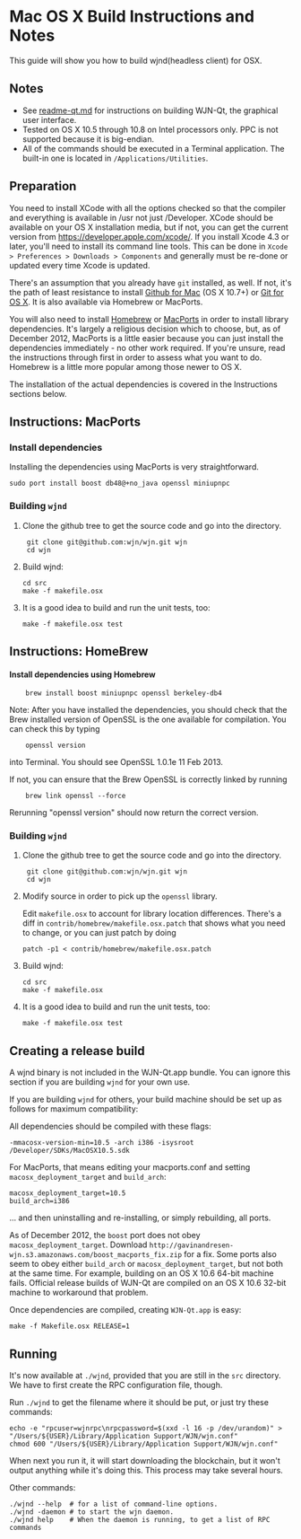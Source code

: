 Mac OS X Build Instructions and Notes
====================================
This guide will show you how to build wjnd(headless client) for OSX.

Notes
-----

* See [readme-qt.md](readme-qt.md) for instructions on building WJN-Qt, the
graphical user interface.
* Tested on OS X 10.5 through 10.8 on Intel processors only. PPC is not
supported because it is big-endian.
* All of the commands should be executed in a Terminal application. The
built-in one is located in `/Applications/Utilities`.

Preparation
-----------

You need to install XCode with all the options checked so that the compiler
and everything is available in /usr not just /Developer. XCode should be
available on your OS X installation media, but if not, you can get the
current version from https://developer.apple.com/xcode/. If you install
Xcode 4.3 or later, you'll need to install its command line tools. This can
be done in `Xcode > Preferences > Downloads > Components` and generally must
be re-done or updated every time Xcode is updated.

There's an assumption that you already have `git` installed, as well. If
not, it's the path of least resistance to install [Github for Mac](https://mac.github.com/)
(OS X 10.7+) or
[Git for OS X](https://code.google.com/p/git-osx-installer/). It is also
available via Homebrew or MacPorts.

You will also need to install [Homebrew](http://mxcl.github.io/homebrew/)
or [MacPorts](https://www.macports.org/) in order to install library
dependencies. It's largely a religious decision which to choose, but, as of
December 2012, MacPorts is a little easier because you can just install the
dependencies immediately - no other work required. If you're unsure, read
the instructions through first in order to assess what you want to do.
Homebrew is a little more popular among those newer to OS X.

The installation of the actual dependencies is covered in the Instructions
sections below.

Instructions: MacPorts
----------------------

### Install dependencies

Installing the dependencies using MacPorts is very straightforward.

    sudo port install boost db48@+no_java openssl miniupnpc

### Building `wjnd`

1. Clone the github tree to get the source code and go into the directory.

        git clone git@github.com:wjn/wjn.git wjn
        cd wjn

2.  Build wjnd:

        cd src
        make -f makefile.osx

3.  It is a good idea to build and run the unit tests, too:

        make -f makefile.osx test

Instructions: HomeBrew
----------------------

#### Install dependencies using Homebrew

        brew install boost miniupnpc openssl berkeley-db4

Note: After you have installed the dependencies, you should check that the Brew installed version of OpenSSL is the one available for compilation. You can check this by typing

        openssl version

into Terminal. You should see OpenSSL 1.0.1e 11 Feb 2013.

If not, you can ensure that the Brew OpenSSL is correctly linked by running

        brew link openssl --force

Rerunning "openssl version" should now return the correct version.

### Building `wjnd`

1. Clone the github tree to get the source code and go into the directory.

        git clone git@github.com:wjn/wjn.git wjn
        cd wjn

2.  Modify source in order to pick up the `openssl` library.

    Edit `makefile.osx` to account for library location differences. There's a
    diff in `contrib/homebrew/makefile.osx.patch` that shows what you need to
    change, or you can just patch by doing

        patch -p1 < contrib/homebrew/makefile.osx.patch

3.  Build wjnd:

        cd src
        make -f makefile.osx

4.  It is a good idea to build and run the unit tests, too:

        make -f makefile.osx test

Creating a release build
------------------------

A wjnd binary is not included in the WJN-Qt.app bundle. You can ignore
this section if you are building `wjnd` for your own use.

If you are building `wjnd` for others, your build machine should be set up
as follows for maximum compatibility:

All dependencies should be compiled with these flags:

    -mmacosx-version-min=10.5 -arch i386 -isysroot /Developer/SDKs/MacOSX10.5.sdk

For MacPorts, that means editing your macports.conf and setting
`macosx_deployment_target` and `build_arch`:

    macosx_deployment_target=10.5
    build_arch=i386

... and then uninstalling and re-installing, or simply rebuilding, all ports.

As of December 2012, the `boost` port does not obey `macosx_deployment_target`.
Download `http://gavinandresen-wjn.s3.amazonaws.com/boost_macports_fix.zip`
for a fix. Some ports also seem to obey either `build_arch` or
`macosx_deployment_target`, but not both at the same time. For example, building
on an OS X 10.6 64-bit machine fails. Official release builds of WJN-Qt are
compiled on an OS X 10.6 32-bit machine to workaround that problem.

Once dependencies are compiled, creating `WJN-Qt.app` is easy:

    make -f Makefile.osx RELEASE=1

Running
-------

It's now available at `./wjnd`, provided that you are still in the `src`
directory. We have to first create the RPC configuration file, though.

Run `./wjnd` to get the filename where it should be put, or just try these
commands:

    echo -e "rpcuser=wjnrpc\nrpcpassword=$(xxd -l 16 -p /dev/urandom)" > "/Users/${USER}/Library/Application Support/WJN/wjn.conf"
    chmod 600 "/Users/${USER}/Library/Application Support/WJN/wjn.conf"

When next you run it, it will start downloading the blockchain, but it won't
output anything while it's doing this. This process may take several hours.

Other commands:

    ./wjnd --help  # for a list of command-line options.
    ./wjnd -daemon # to start the wjn daemon.
    ./wjnd help    # When the daemon is running, to get a list of RPC commands
